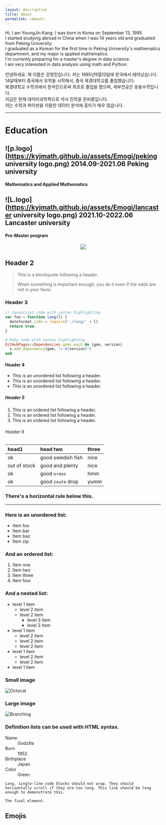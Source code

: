 ```yaml
---
layout: description
title: About
permalink: /about/
---
```



Hi, I am YoungJin Kang. I was born in Korea on September 13, 1995.<br>
I started studying abroad in China when I was 14 years old and graduated from Peking University.<br>
I graduated as a Korean for the first time in Peking University's mathematics department, and my major is applied mathematics.<br>
I'm currently preparing for a master's degree in data science.<br>
I am very interested in data analysis using math and Python.<br>

안녕하세요. 제 이름은 강영진입니다. 저는 1995년9월13일에 한국에서 태어났습니다.<br>
14살때부터 중국에서 유학을 시작해서, 중국 북경대학교를 졸업했습니다.<br>
북경대학교 수학과에서 한국인으로써 최초로 졸업을 했으며, 세부전공은 응용수학입니다.<br>
지금은 현재 데이터과학쪽으로 석사 진학을 준비중입니다.<br>
저는 수학과 파이썬을 이용한 데이터 분석에 흥미가 매우 많습니다.<br>

***

# Education
## ![p.logo](https://kyjmath.github.io/assets/Emogi/peking university logo.png) 2014.09-2021.06 Peking university
#### Mathematics and Applied Mathematics
## ![L.logo](https://kyjmath.github.io/assets/Emogi/lancaster university logo.png) 2021.10-2022.06 Lancaster university
#### Pre-Master program

<center><img src = "https://kyjmath.github.io/assets/Emogi/lancaster university logo.png" width="20px"></center>



## Header 2

> This is a blockquote following a header.
>
> When something is important enough, you do it even if the odds are not in your favor.

### Header 3

```js
// Javascript code with syntax highlighting.
var fun = function lang(l) {
  dateformat.i18n = require('./lang/' + l)
  return true;
}
```

```ruby
# Ruby code with syntax highlighting
GitHubPages::Dependencies.gems.each do |gem, version|
  s.add_dependency(gem, "= #{version}")
end
```

#### Header 4

*   This is an unordered list following a header.
*   This is an unordered list following a header.
*   This is an unordered list following a header.

##### Header 5

1.  This is an ordered list following a header.
2.  This is an ordered list following a header.
3.  This is an ordered list following a header.

###### Header 6

| head1        | head two          | three |
|:-------------|:------------------|:------|
| ok           | good swedish fish | nice  |
| out of stock | good and plenty   | nice  |
| ok           | good `oreos`      | hmm   |
| ok           | good `zoute` drop | yumm  |

### There's a horizontal rule below this.

* * *

### Here is an unordered list:

*   Item foo
*   Item bar
*   Item baz
*   Item zip

### And an ordered list:

1.  Item one
1.  Item two
1.  Item three
1.  Item four

### And a nested list:

- level 1 item
  - level 2 item
  - level 2 item
    - level 3 item
    - level 3 item
- level 1 item
  - level 2 item
  - level 2 item
  - level 2 item
- level 1 item
  - level 2 item
  - level 2 item
- level 1 item

### Small image

![Octocat](https://github.githubassets.com/images/icons/emoji/octocat.png)

### Large image

![Branching](https://guides.github.com/activities/hello-world/branching.png)


### Definition lists can be used with HTML syntax.

<dl>
<dt>Name</dt>
<dd>Godzilla</dd>
<dt>Born</dt>
<dd>1952</dd>
<dt>Birthplace</dt>
<dd>Japan</dd>
<dt>Color</dt>
<dd>Green</dd>
</dl>

```
Long, single-line code blocks should not wrap. They should horizontally scroll if they are too long. This line should be long enough to demonstrate this.
```

```
The final element.
```

## Emojis
